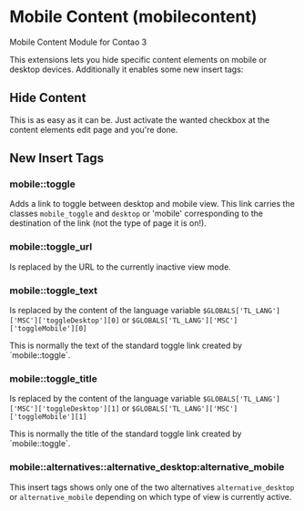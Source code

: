 # Mobile Content (mobilecontent)

Mobile Content Module for Contao 3

This extensions lets you hide specific content elements on mobile or desktop devices.
Additionally it enables some new insert tags:

## Hide Content

This is as easy as it can be. Just activate the wanted checkbox at the content elements edit page and you're done.

## New Insert Tags

### mobile::toggle

Adds a link to toggle between desktop and mobile view. This link carries the classes `mobile_toggle` and `desktop` or 'mobile' corresponding to the destination of the link (not the type of page it is on!).

### mobile::toggle_url

Is replaced by the URL to the currently inactive view mode.

### mobile::toggle_text

Is replaced by the content of the language variable
`$GLOBALS['TL_LANG']['MSC']['toggleDesktop'][0]` or
`$GLOBALS['TL_LANG']['MSC']['toggleMobile'][0]`

This is normally the text of the standard toggle link created by ´mobile::toggle´.

### mobile::toggle_title

Is replaced by the content of the language variable
`$GLOBALS['TL_LANG']['MSC']['toggleDesktop'][1]` or
`$GLOBALS['TL_LANG']['MSC']['toggleMobile'][1]`

This is normally the title of the standard toggle link created by ´mobile::toggle´.

### mobile::alternatives::alternative_desktop:alternative_mobile

This insert tags shows only one of the two alternatives `alternative_desktop` or `alternative_mobile` depending on which type of view is currently active.
